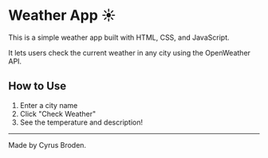 
# Weather App ☀️

This is a simple weather app built with HTML, CSS, and JavaScript.

It lets users check the current weather in any city using the OpenWeather API.

## How to Use

1. Enter a city name
2. Click "Check Weather"
3. See the temperature and description!

---

Made by Cyrus Broden.
